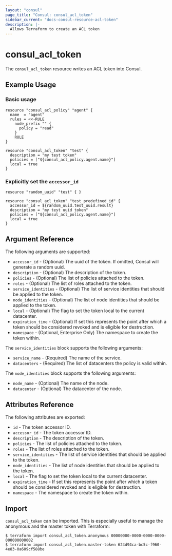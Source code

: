 ```yaml
---
layout: "consul"
page_title: "Consul: consul_acl_token"
sidebar_current: "docs-consul-resource-acl-token"
description: |-
  Allows Terraform to create an ACL token
---
```


# consul_acl_token

The `consul_acl_token` resource writes an ACL token into Consul.

## Example Usage

### Basic usage

```hcl
resource "consul_acl_policy" "agent" {
  name  = "agent"
  rules = <<-RULE
    node_prefix "" {
      policy = "read"
    }
    RULE
}

resource "consul_acl_token" "test" {
  description = "my test token"
  policies = ["${consul_acl_policy.agent.name}"]
  local = true
}
```

### Explicitly set the `accessor_id`

```hcl
resource "random_uuid" "test" { }

resource "consul_acl_token" "test_predefined_id" {
  accessor_id = ${random_uuid.test_uuid.result}
  description = "my test uuid token"
  policies = ["${consul_acl_policy.agent.name}"]
  local = true
}
```

## Argument Reference

The following arguments are supported:

* `accessor_id` - (Optional) The uuid of the token. If omitted, Consul will
  generate a random uuid.
* `description` - (Optional) The description of the token.
* `policies` - (Optional) The list of policies attached to the token.
* `roles` - (Optional) The list of roles attached to the token.
* `service_identities` - (Optional) The list of service identities that should be applied to the token.
* `node_identities` - (Optional) The list of node identities that should be applied to the token.
* `local` - (Optional) The flag to set the token local to the current datacenter.
* `expiration_time` - (Optional) If set this represents the point after which a token should be considered revoked and is eligible for destruction.
* `namespace` - (Optional, Enterprise Only) The namespace to create the token within.

The `service_identities` block supports the following arguments:

* `service_name` - (Required) The name of the service.
* `datacenters` - (Required) The list of datacenters the policy is valid within.

The `node_identities` block supports the following arguments:

* `node_name` - (Optional) The name of the node.
* `datacenter` - (Optional) The datacenter of the node.

## Attributes Reference

The following attributes are exported:

* `id` - The token accessor ID.
* `accessor_id` - The token accessor ID.
* `description` - The description of the token.
* `policies` - The list of policies attached to the token.
* `roles` - The list of roles attached to the token.
* `service_identities` - The list of service identities that should be applied to the token.
* `node_identities` - The list of node identities that should be applied to the token.
* `local` - The flag to set the token local to the current datacenter.
* `expiration_time` - If set this represents the point after which a token should be considered revoked and is eligible for destruction.
* `namespace` - The namespace to create the token within.


## Import

`consul_acl_token` can be imported. This is especially useful to manage the
anonymous and the master token with Terraform:

```
$ terraform import consul_acl_token.anonymous 00000000-0000-0000-0000-000000000002
$ terraform import consul_acl_token.master-token 624d94ca-bc5c-f960-4e83-0a609cf588be
```

